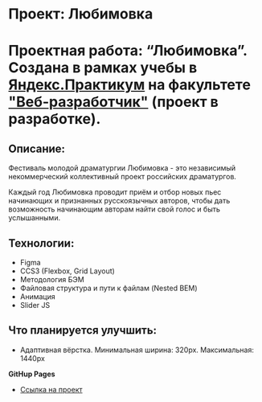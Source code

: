 # Проект: Любимовка
# Проектная работа: “Любимовка”. Создана в рамках учебы в [Яндекс.Практикум](https://practicum.yandex.ru/) на факультете ["Веб-разработчик"](https://practicum.yandex.ru/web/) (проект в разработке).  

## Описание:  
Фестиваль молодой драматургии Любимовка - это независимый некоммерческий коллективный проект российских драматургов.

Каждый год Любимовка проводит приём и отбор новых пьес начинающих и признанных русскоязычных авторов, чтобы дать возможность начинающим авторам  найти свой голос и быть услышанными.

## Технологии:  
* Figma  
* CCS3 (Flexbox, Grid Layout)  
* Методология БЭМ  
* Файловая структура и пути к файлам (Nested BEM)  
* Анимация  
* Slider JS  

## Что планируется улучшить:  
* Адаптивная вёрстка. Минимальная ширина: 320px. Максимальная: 1440px

**GitHup Pages**
* [Ссылка на проект](https://sergeykazarinov.github.io/Lubimovka/)